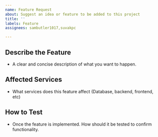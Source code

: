```yaml
---
name: Feature Request
about: Suggest an idea or feature to be added to this project
title: ''
labels: Feature
assignees: sambutler1017,suvakpc

---
```


## **Describe the Feature**
- A clear and concise description of what you want to happen.

## **Affected Services**
- What services does this feature affect (Database, backend, frontend, etc)

## **How to Test**
- Once the feature is implemented. How should it be tested to confirm functionality.
